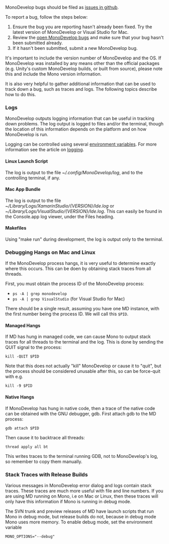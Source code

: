 MonoDevelop bugs should be filed as [issues in github](https://github.com/mono/monodevelop/issues).

To report a bug, follow the steps below:

1.  Ensure the bug you are reporting hasn't already been fixed. Try the latest version of MonoDevelop or Visual Studio for Mac.
2.  Review the [open MonoDevelop bugs](https://github.com/mono/monodevelop/issues) and make sure that your bug hasn't been submitted already.
3.  If it hasn't been submitted, submit a new MonoDevelop bug.

It's important to include the version number of MonoDevelop and the OS. If MonoDevelop was installed by any means other than the official packages (e.g. Unity's custom MonoDevelop builds, or built from source), please note this and include the Mono version information.

It is also very helpful to gather additional information that can be used to track down a bug, such as traces and logs. The following topics describe how to do this.

### Logs

MonoDevelop outputs logging information that can be useful in tracking down problems. The log output is logged to files and/or the terminal, though the location of this information depends on the platform and on how MonoDevelop is run.

Logging can be controlled using several [environment variables](/developers/articles/environment-variables/#logging). For more information see the article on [logging](/developers/articles/logging/).

#### Linux Launch Script

The log is output to the file *~/.config/MonoDevelop/log*, and to the controlling terminal, if any.

#### Mac App Bundle

The log is output to the file *~/Library/Logs/XamarinStudio/{VERSION}/Ide.log* or *~/Library/Logs/VisualStudio/{VERSION}/Ide.log*. This can easily be found in the Console.app log viewer, under the Files heading.

#### Makefiles

Using "make run" during development, the log is output only to the terminal.

### Debugging Hangs on Mac and Linux

If the MonoDevelop process hangs, it is very useful to determine exactly where this occurs. This can be doen by obtaining stack traces from all threads.

First, you must obtain the process ID of the MonoDevelop process:

* `ps -A | grep monodevelop`
* `ps -A | grep VisualStudio` (for Visual Studio for Mac)

There should be a single result, assuming you have one MD instance, with the first number being the process ID. We will call this `$PID`.

#### Managed Hangs

If MD has hung in managed code, we can cause Mono to output stack traces for all threads to the terminal and the log. This is done by sending the QUIT signal to the process:

`kill -QUIT $PID`

Note that this does not actually "kill" MonoDevelop or cause it to "quit", but the process should be considered unusable after this, so can be force-quit with e.g.

`kill -9 $PID`

#### Native Hangs

If MonoDevelop has hung in native code, then a trace of the native code can be obtained with the GNU debugger, gdb. First attach gdb to the MD process:

`gdb attach $PID`

Then cause it to backtrace all threads:

`thread apply all bt`

This writes traces to the terminal running GDB, not to MonoDevelop's log, so remember to copy them manually.

### Stack Traces with Release Builds

Various messages in MonoDevelop error dialog and logs contain stack traces. These traces are much more useful with file and line numbers. If you are using MD running on Mono, i.e on Mac or Linux, then these traces will only have this information if Mono is running in debug mode.

The SVN trunk and preview releases of MD have launch scripts that run Mono in debug mode, but release builds do not, because in debug mode Mono uses more memory. To enable debug mode, set the environment variable

`MONO_OPTIONS="--debug"`


